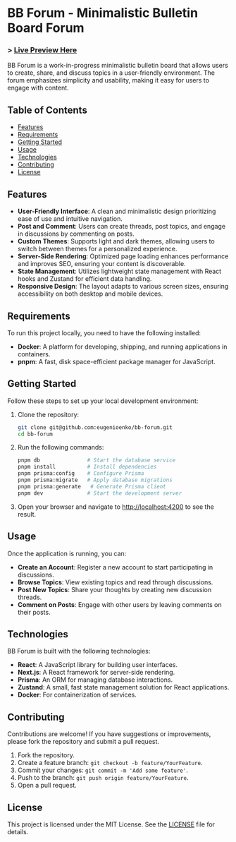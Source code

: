 # BB Forum - Minimalistic Bulletin Board Forum

### > [Live Preview Here](https://bbforum.yy-dev.top)

BB Forum is a work-in-progress minimalistic bulletin board that allows users to create, share, and discuss topics in a user-friendly environment. The forum emphasizes simplicity and usability, making it easy for users to engage with content.

## Table of Contents

- [Features](#features)
- [Requirements](#requirements)
- [Getting Started](#getting-started)
- [Usage](#usage)
- [Technologies](#technologies)
- [Contributing](#contributing)
- [License](#license)

## Features

- **User-Friendly Interface**: A clean and minimalistic design prioritizing ease of use and intuitive navigation.
- **Post and Comment**: Users can create threads, post topics, and engage in discussions by commenting on posts.
- **Custom Themes**: Supports light and dark themes, allowing users to switch between themes for a personalized experience.
- **Server-Side Rendering**: Optimized page loading enhances performance and improves SEO, ensuring your content is discoverable.
- **State Management**: Utilizes lightweight state management with React hooks and Zustand for efficient data handling.
- **Responsive Design**: The layout adapts to various screen sizes, ensuring accessibility on both desktop and mobile devices.

## Requirements

To run this project locally, you need to have the following installed:

- **Docker**: A platform for developing, shipping, and running applications in containers.
- **pnpm**: A fast, disk space-efficient package manager for JavaScript.

## Getting Started

Follow these steps to set up your local development environment:

1. Clone the repository:
    ```bash
    git clone git@github.com:eugenioenko/bb-forum.git
    cd bb-forum
    ```

2. Run the following commands:
    ```bash
    pnpm db               # Start the database service
    pnpm install          # Install dependencies
    pnpm prisma:config    # Configure Prisma
    pnpm prisma:migrate   # Apply database migrations
    pnpm prisma:generate   # Generate Prisma client
    pnpm dev              # Start the development server
    ```

3. Open your browser and navigate to [http://localhost:4200](http://localhost:4200) to see the result.

## Usage

Once the application is running, you can:

- **Create an Account**: Register a new account to start participating in discussions.
- **Browse Topics**: View existing topics and read through discussions.
- **Post New Topics**: Share your thoughts by creating new discussion threads.
- **Comment on Posts**: Engage with other users by leaving comments on their posts.

## Technologies

BB Forum is built with the following technologies:

- **React**: A JavaScript library for building user interfaces.
- **Next.js**: A React framework for server-side rendering.
- **Prisma**: An ORM for managing database interactions.
- **Zustand**: A small, fast state management solution for React applications.
- **Docker**: For containerization of services.

## Contributing

Contributions are welcome! If you have suggestions or improvements, please fork the repository and submit a pull request.

1. Fork the repository.
2. Create a feature branch: `git checkout -b feature/YourFeature`.
3. Commit your changes: `git commit -m 'Add some feature'`.
4. Push to the branch: `git push origin feature/YourFeature`.
5. Open a pull request.

## License

This project is licensed under the MIT License. See the [LICENSE](LICENSE) file for details.
